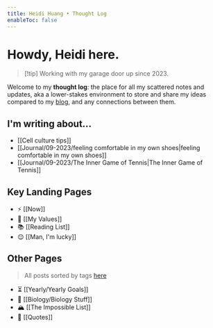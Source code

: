 ```yaml
---
title: Heidi Huang • Thought Log 
enableToc: false
---
```

# Howdy, Heidi here.
> [!tip] Working with my garage door up since 2023.

Welcome to my **thought log**: the place for all my scattered notes and updates, aka a lower-stakes environment to store and share my ideas compared to my [blog](https://heidi-huang.ghost.io), and any connections between them. 
## I'm writing about...
- [[Cell culture tips]]
- [[Journal/09-2023/feeling comfortable in my own shoes|feeling comfortable in my own shoes]] 
- [[Journal/09-2023/The Inner Game of Tennis|The Inner Game of Tennis]]
## Key Landing Pages  
- ⚡️ [[Now]]
- 🎯 [[My Values]]
- 📚 [[Reading List]]
- 😌 [[Man, I'm lucky]]
## Other Pages
> All posts sorted by tags [here](https://heidihuang.dev/tags/)
- ⏳ [[Yearly/Yearly Goals]]
- 🧬 [[Biology/Biology Stuff]]
- 🏔️ [[The Impossible List]]
- 💬 [[Quotes]]

